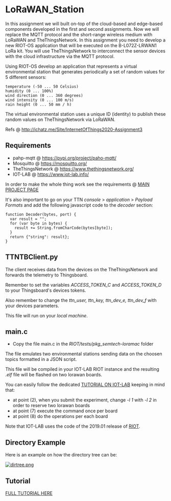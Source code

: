 # LoRaWAN_Station
In this assignment we will built on-top of the cloud-based and edge-based components developed in the first and second assignments. Now we will replace the MQTT protocol and the short-range wireless medium with LoRaWAN and TheThingsNetwork. In this assignment you need to develop a new RIOT-OS application that will be executed on the B-L072Z-LRWAN1 LoRa kit. You will use TheThingsNetwork to interconnect the sensor devices with the cloud infrastructure via the MQTT protocol.

Using RIOT-OS develop an application that represents a virtual environmental station that generates periodically a set of random values for 5 different sensors:

    temperature (-50 ... 50 Celsius)
    humidity (0 ... 100%)
    wind direction (0 ... 360 degrees)
    wind intensity (0 ... 100 m/s)
    rain height (0 ... 50 mm / h)

The virtual environmental station uses a unique ID (identity) to publish these random values on TheThingsNetwork via LoRaWAN.

Refs @ http://ichatz.me/Site/InternetOfThings2020-Assignment3

## Requirements
- pahp-mqtt @ https://pypi.org/project/paho-mqtt/
- Mosquitto @ https://mosquitto.org/
- TheThingsNetwork @ https://www.thethingsnetwork.org/
- IOT-LAB @ https://www.iot-lab.info/

In order to make the whole thing work see the requirements @ [MAIN PROJECT PAGE](https://github.com/PanK0/iot-project#requirements)

It's also important to go on your TTN *console* > *application* > *Payload Formats* and add the following javascript code to the _decoder_ section:

```
function Decoder(bytes, port) {
  var result = "";
  for (var byte in bytes) {
    result += String.fromCharCode(bytes[byte]);
  }
  return {"string": result};
}
```

## TTNTBClient.py
The client receives data from the devices on the TheThingsNetwork and forwards the telemetry to Thingsboard.

Remember to set the variables _ACCESS\_TOKEN\_C_ and _ACCESS\_TOKEN\_D_ to your Thingsboard's devices tokens.

Also remember to change the _ttn\_user, ttn\_key, ttn\_dev\_e, ttn\_dev\_f_ with your devices parameters.

This file will run on your *local machine*.

## main.c
- Copy the file main.c in the _RIOT/tests/pkg\_semtech-loramac_ folder

The file emulates two environmental stations sending data on the choosen topics formatted in a JSON script.

This file will be compiled in your IOT-LAB RIOT instance and the resulting _.elf_ file will be flashed on two lorawan boards.

You can easily follow the dedicated [TUTORIAL ON IOT-LAB](https://www.iot-lab.info/tutorials/riot-ttn/) keeping in mind that:
- at point (2), when you submit the experiment, change _-l 1_ with _-l 2_ in order to reserve two lorawan boards
- at point (7) execute the command once per board
- at point (8) do the operations per each board

Note that IOT-LAB uses the code of the 2019.01 release of [RIOT](https://github.com/RIOT-OS/RIOT).

## Directory Example
Here is an example on how the directory tree can be:

[![dirtree.png](https://i.postimg.cc/K8wgtkL4/dirtree.png)](https://postimg.cc/rDGmkpfL)

## Tutorial
[FULL TUTORIAL HERE](https://www.hackster.io/panicik/iot-assignment-3-0191b5)
